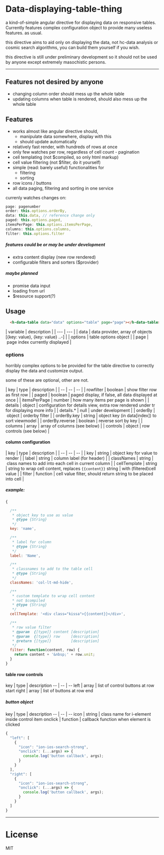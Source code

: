 # Data-displaying-table-thing

a kind-of-simple angular directive for displaying data on responsive tables. Currently features complex configuration object to provide many useless features. as usual.

this directive aims to aid only on displaying the data, not hc-data analysis or cosmic search algorithms, you can build them yourself if you wish.

this directive is still under preliminary development so it should not be used by anyone except extremely masochistic persons.

---

## Features not desired by anyone

- changing column order should mess up the whole table
- updating columns when table is rendered, should also mess up the whole table


## Features

- works almost like angular directive should,
  - manipulate data somewhere, display with this
  - should update automatically
- relatively fast render, with hundreds of rows at once
- only few watches per row, regardless of cell count
- pagination
- cell templating (not $compiled, so only html markup)
- cell value filtering (not $filter, do it yourself)
- simple (read: barely useful) functionalities for
  - filtering
  - sorting
- row icons / buttons
- all data paging, filtering and sorting in one service


currenly watches changes on:
```javascript
page: pagenumber
order: this.options.orderBy,
data: this.data, // reference change only
paged: this.options.paged,
itemsPerPage: this.options.itemsPerPage,
columns: this.options.columns,
filter: this.options.filter
```
##### features could be or may be under development

- extra content display (new row rendered)  
- configurable filters and sorters ($provider)

##### maybe planned

- promise data input
- loading from url
- $resource support(?)

## Usage
```HTML
  <h-data-table data="data" options="table" page="page"></h-data-table>
```
| variable | description |
| --- | --- |
| data | data provider, array of objects [{key: value}, {key: value} ..-] |
| options | table options object |
| page | page index currently displayed |

### options

horribly complex options to be provided for the table directive to correctly display the data and customize output.

some of these are optional, other are not.


| key | type | description |
| -- | -- | -- |
| rowfilter | boolean | show filter row as first row |
| paged | boolean | paged display, if false, all data displayed at once |
| itemsPerPage | number | how many items per page is shown |
| details | object | configuration for details view, extra row rendered under tr for  displaying more info |
| details.* | null | under development |
| orderBy | object | orderby filter |
| orderBy.key | string | object key (in data[index]) to sort viewmodel |
| orderBy.reverse | boolean | reverse sort by key |
| columns | array | array of columns (see below) |
| controls | object | row controls (see below) |

#### column configuration
| key | type | description |
| -- | -- | -- |
| key | string | object key for value to render |
| label | string | column label (for header) |
| classNames | string | class names to add into each cell in current column |
| cellTemplate | string | string to wrap cell content, replaces `{{content}}` string | with (filtered)cell value |
| filter | function | cell value filter, should return string to be placed into cell |

##### example:

```javascript
{

  /**
   * object key to use as value
   * @type {String}
   */
  key: 'name',

  /**
   * label for column
   * @type {String}
   */
  label: 'Name',

  /**
   * classnames to add to the table cell
   * @type {String}
   */
  classNames: 'col-lt-md-hide',

  /**
   * custom template to wrap cell content
   * not $compiled
   * @type {String}
   */
  cellTemplate: '<div class="kissa">{{content}}</div>',

  /**
   * row value filter
   * @param  {[type]} content [description]
   * @param  {[type]} row     [description]
   * @return {[type]}         [description]
   */
  filter: function(content, row) {
    return content + '&nbsp;' + row.unit;
  }  
}
```



#### table row controls

key | type | description
-- | -- | --
left | array | list of control buttons at row start
right | array | list of buttons at row end

##### button object

key | type | description
-- | -- | --
icon | string | class name for i-element inside control item
onclick | function | callback function when element is clicked

```javascript
{
  "left": [
    {
      "icon": "ion-ios-search-strong",      
      "onclick": (...args) => {
        console.log('button callback', args);
      }
    }    
  ],
  "right": [
    {
      "icon": "ion-ios-search-strong",      
      "onclick": (...args) => {
        console.log('button callback', args);
      }
    }    
  ]
}
```
---

# License
MIT
